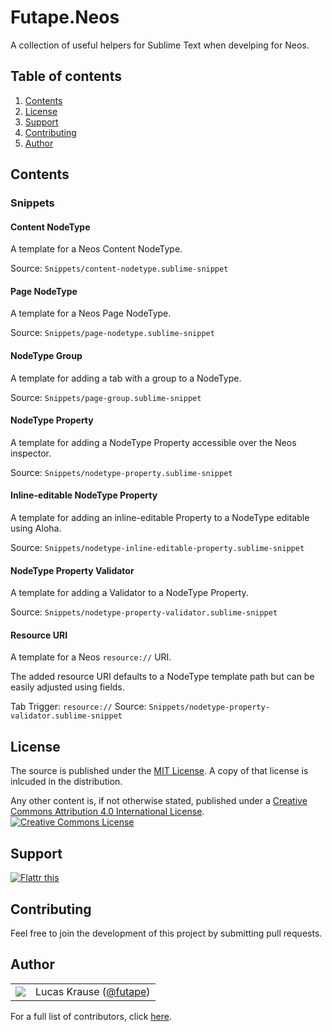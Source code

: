 # Futape.Neos

A collection of useful helpers for Sublime Text when develping for Neos.



## Table of contents

1.  [Contents](#contents)
2.  [License](#license)
3.  [Support](#support)
4.  [Contributing](#contributing)
5.  [Author](#author)



## Contents

### Snippets

#### Content NodeType

A template for a Neos Content NodeType.

Source: `Snippets/content-nodetype.sublime-snippet`

#### Page NodeType

A template for a Neos Page NodeType.

Source: `Snippets/page-nodetype.sublime-snippet`

#### NodeType Group

A template for adding a tab with a group to a NodeType.

Source: `Snippets/page-group.sublime-snippet`

#### NodeType Property

A template for adding a NodeType Property accessible over the Neos inspector.

Source: `Snippets/nodetype-property.sublime-snippet`

#### Inline-editable NodeType Property

A template for adding an inline-editable Property to a NodeType editable using Aloha.

Source: `Snippets/nodetype-inline-editable-property.sublime-snippet`

#### NodeType Property Validator

A template for adding a Validator to a NodeType Property.

Source: `Snippets/nodetype-property-validator.sublime-snippet`

#### Resource URI

A template for a Neos `resource://` URI.

The added resource URI defaults to a NodeType template path but can be easily adjusted using fields.

Tab Trigger: `resource://`
Source: `Snippets/nodetype-property-validator.sublime-snippet`



## License

The source is published under the [MIT License](https://opensource.org/licenses/MIT).
A copy of that license is inlcuded in the distribution.

Any other content is, if not otherwise stated, published under a [Creative Commons Attribution 4.0 International License](http://creativecommons.org/licenses/by/4.0/).
<a href="http://creativecommons.org/licenses/by/4.0/"><img alt="Creative Commons License" border="0" src="https://i.creativecommons.org/l/by/4.0/80x15.png" /></a>



## Support

<a href="https://flattr.com/submit/auto?user_id=lucaskrause&amp;url=https%3A%2F%2Fgithub.com%2Ffutape%2Fsublime-neos" target="_blank"><img src="http://button.flattr.com/flattr-badge-large.png" alt="Flattr this" title="Flattr this" border="0"></a>



## Contributing

Feel free to join the development of this project by submitting pull requests.



## Author

<table><tbody><tr><td>
    <img src="http://www.gravatar.com/avatar/118bcae2fda8b302155ad47a2bfda556.png?s=100&amp;d=monsterid" />
</td><td>
    Lucas Krause (<a href="https://twitter.com/futape">@futape</a>)
</td></tr></tbody></table>

For a full list of contributors, click [here](https://github.com/futape/sublime-neos/graphs/contributors).
